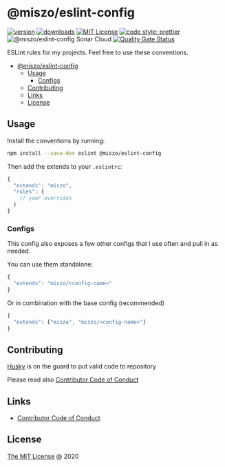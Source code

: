 # @miszo/eslint-config

[![version](https://img.shields.io/npm/v/@miszo/eslint-config.svg)](https://www.npmjs.com/package/@miszo/eslint-config)
[![downloads](https://img.shields.io/npm/dw/@miszo/eslint-config.svg)](https://npm-stat.com/charts.html?package=@miszo/eslint-config&from=2019-02-24)
[![MIT License](https://img.shields.io/npm/l/@miszo/eslint-config.svg)](http://opensource.org/licenses/MIT)
[![code style: prettier](https://img.shields.io/badge/code_style-prettier-ff69b4.svg)](https://github.com/prettier/prettier)
![@miszo/eslint-config Sonar Cloud](https://github.com/miszo/configs/workflows/@miszo/eslint-config%20Sonar%20Cloud/badge.svg)
[![Quality Gate Status](https://sonarcloud.io/api/project_badges/measure?project=@miszo/eslint-config&metric=alert_status)](https://sonarcloud.io/dashboard?id=@miszo/eslint-config)

ESLint rules for my projects. Feel free to use these conventions.

- [@miszo/eslint-config](#miszoeslint-config)
  - [Usage](#usage)
    - [Configs](#configs)
  - [Contributing](#contributing)
  - [Links](#links)
  - [License](#license)

## Usage

Install the conventions by running:

```bash
npm install --save-dev eslint @miszo/eslint-config
```

Then add the extends to your `.eslintrc`:

```javascript
{
  "extends": "miszo",
  "rules": {
    // your overrides
  }
}
```

### Configs

This config also exposes a few other configs that I use often and pull in as needed.

You can use them standalone:

```javascript
{
  "extends": "miszo/<config-name>"
}
```

Or in combination with the base config (recommended)

```javascript
{
  "extends": ["miszo", "miszo/<config-name>"]
}
```

## Contributing

[Husky](https://github.com/typicode/husky) is on the guard to put valid code to repository

Please read also [Contributor Code of Conduct](./CODE_OF_CONDUCT.md)

## Links

- [Contributor Code of Conduct](./CODE_OF_CONDUCT.md)

## License

[The MIT License](https://miszo.mit-license.org) @ 2020
